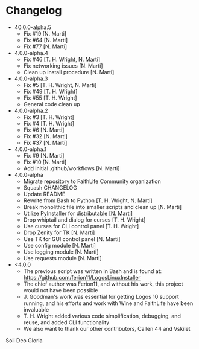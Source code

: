 # Changelog

- 40.0.0-alpha.5
	- Fix #19 [N. Marti]
	- Fix #64 [N. Marti]
	- Fix #77 [N. Marti]
- 4.0.0-alpha.4
	- Fix #46 [T. H. Wright, N. Marti]
	- Fix networking issues [N. Marti]
	- Clean up install procedure [N. Marti]
- 4.0.0-alpha.3
	- Fix #5 [T. H. Wright, N. Marti]
	- Fix #49 [T. H. Wright]
	- Fix #55 [T. H. Wright]
	- General code clean up
- 4.0.0-alpha.2
	- Fix #3 [T. H. Wright]
	- Fix #4 [T. H. Wright]
	- Fix #6 [N. Marti]
	- Fix #32 [N. Marti]
	- Fix #37 [N. Marti]
- 4.0.0-alpha.1
	- Fix #9 [N. Marti]
 	- Fix #10 [N. Marti]
  	- Add initial .github/workflows [N. Marti]
- 4.0.0-alpha
	- Migrate repository to FaithLife Community organization
	- Squash CHANGELOG
	- Update README
	- Rewrite from Bash to Python [T. H. Wright, N. Marti]
	- Break monolithic file into smaller scripts and clean up [N. Marti]
	- Utilize PyInstaller for distributable [N. Marti]
	- Drop whiptail and dialog for curses [T. H. Wright]
	- Use curses for CLI control panel [T. H. Wright]
	- Drop Zenity for TK [N. Marti]
	- Use TK for GUI control panel [N. Marti]
	- Use config module [N. Marti]
	- Use logging module [N. Marti]
	- Use requests module [N. Marti]
- <4.0.0
	- The previous script was written in Bash and is found at: https://github.com/ferion11/LogosLinuxInstaller
	- The chief author was Ferion11, and without his work, this project would not have been possible
	- J. Goodman's work was essential for getting Logos 10 support running, and his efforts and work with Wine and FaithLife have been invaluable
	- T. H. Wright added various code simplification, debugging, and reuse, and added CLI functionality
	- We also want to thank our other contributors, Callen 44 and Vskilet

Soli Deo Gloria

